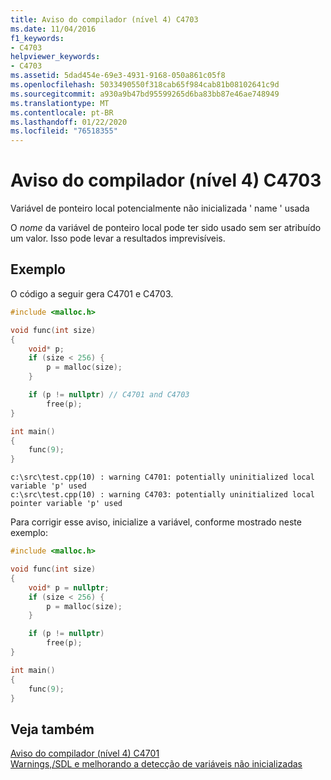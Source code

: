 ```yaml
---
title: Aviso do compilador (nível 4) C4703
ms.date: 11/04/2016
f1_keywords:
- C4703
helpviewer_keywords:
- C4703
ms.assetid: 5dad454e-69e3-4931-9168-050a861c05f8
ms.openlocfilehash: 5033490550f318cab65f984cab81b08102641c9d
ms.sourcegitcommit: a930a9b47bd95599265d6ba83bb87e46ae748949
ms.translationtype: MT
ms.contentlocale: pt-BR
ms.lasthandoff: 01/22/2020
ms.locfileid: "76518355"
---
```

# <a name="compiler-warning-level-4-c4703"></a>Aviso do compilador (nível 4) C4703

Variável de ponteiro local potencialmente não inicializada ' name ' usada

O *nome* da variável de ponteiro local pode ter sido usado sem ser atribuído um valor. Isso pode levar a resultados imprevisíveis.

## <a name="example"></a>Exemplo

O código a seguir gera C4701 e C4703.

```cpp
#include <malloc.h>

void func(int size)
{
    void* p;
    if (size < 256) {
        p = malloc(size);
    }

    if (p != nullptr) // C4701 and C4703
        free(p);
}

int main()
{
    func(9);
}
```

```Output
c:\src\test.cpp(10) : warning C4701: potentially uninitialized local variable 'p' used
c:\src\test.cpp(10) : warning C4703: potentially uninitialized local pointer variable 'p' used
```

Para corrigir esse aviso, inicialize a variável, conforme mostrado neste exemplo:

```cpp
#include <malloc.h>

void func(int size)
{
    void* p = nullptr;
    if (size < 256) {
        p = malloc(size);
    }

    if (p != nullptr)
        free(p);
}

int main()
{
    func(9);
}
```

## <a name="see-also"></a>Veja também

[Aviso do compilador (nível 4) C4701](../../error-messages/compiler-warnings/compiler-warning-level-4-c4701.md)<br/>
[Warnings,/SDL e melhorando a detecção de variáveis não inicializadas](https://www.microsoft.com/security/blog/2012/06/06/warnings-sdl-and-improving-uninitialized-variable-detection/)
